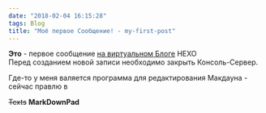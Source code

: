 ```yaml
---
date: "2018-02-04 16:15:28"
tags: Blog
title: "Моё первое Сообщение! - my-first-post"
---
```

**Это** - первое сообщение [на виртуальном Блоге](https://dvesti.github.io/) HЕХО  
Перед созданием новой записи необходимо закрыть Консоль-Сервер.  
<!--more--> Где-то у меня валяется программа для редактирования Макдауна - сейчас правлю в
~~Texts~~ **MarkDownPad**

 

